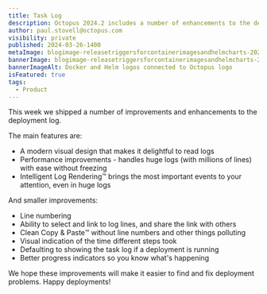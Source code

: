 ```yaml
---
title: Task Log
description: Octopus 2024.2 includes a number of enhancements to the deployment log including a modern visual design, performance improvements, and intelligent log rendering.
author: paul.stovell@octopus.com
visibility: private
published: 2024-03-26-1400
metaImage: blogimage-releasetriggersforcontainerimagesandhelmcharts-2024-1500x800-v2.png
bannerImage: blogimage-releasetriggersforcontainerimagesandhelmcharts-2024-1500x800-v2.png
bannerImageAlt: Docker and Helm logos connected to Octopus logo
isFeatured: true
tags: 
  - Product
---
```


This week we shipped a number of improvements and enhancements to the deployment log. 

The main features are:

- A modern visual design that makes it delightful to read logs
- Performance improvements - handles huge logs (with millions of lines) with ease without freezing
- Intelligent Log Rendering™️ brings the most important events to your attention, even in huge logs

And smaller improvements:

- Line numbering
- Ability to select and link to log lines, and share the link with others
- Clean Copy & Paste™️ without line numbers and other things polluting
- Visual indication of the time different steps took
- Defaulting to showing the task log if a deployment is running
- Better progress indicators so you know what's happening


We hope these improvements will make it easier to find and fix deployment problems. Happy deployments!